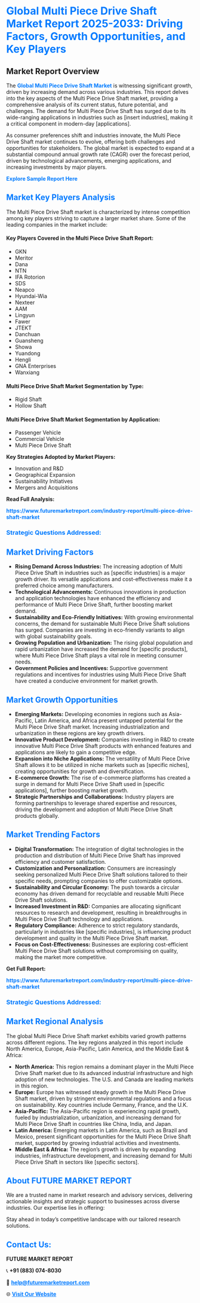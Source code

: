 <h1 style="color: #007BFF;">Global Multi Piece Drive Shaft Market Report 2025-2033: Driving Factors, Growth Opportunities, and Key Players</h1>

<section id="overview">
<h2>Market Report Overview</h2>
<p>The <a href="https://www.futuremarketreport.com/industry-report/multi-piece-drive-shaft-market" style="color: #007BFF; text-decoration: none;"><strong>Global Multi Piece Drive Shaft Market</strong></a> is witnessing significant growth, driven by increasing demand across various industries. This report delves into the key aspects of the Multi Piece Drive Shaft market, providing a comprehensive analysis of its current status, future potential, and challenges. The demand for Multi Piece Drive Shaft has surged due to its wide-ranging applications in industries such as [insert industries], making it a critical component in modern-day [applications].</p>
<p>As consumer preferences shift and industries innovate, the Multi Piece Drive Shaft market continues to evolve, offering both challenges and opportunities for stakeholders. The global market is expected to expand at a substantial compound annual growth rate (CAGR) over the forecast period, driven by technological advancements, emerging applications, and increasing investments by major players.</p>
</section>

<section id="overview">
<p><a href="https://www.futuremarketreport.com/request-sample/reportId=126622" style="color: #007BFF; text-decoration: none;"><strong>Explore Sample Report Here</strong></a></p>
</section>

<section id="key-players">
<h2 style="color: #007BFF;">Market Key Players Analysis</h2>
<p>The Multi Piece Drive Shaft market is characterized by intense competition among key players striving to capture a larger market share. Some of the leading companies in the market include:</p>
<h4>Key Players Covered in the Multi Piece Drive Shaft Report:</h4>
<ul><li>GKN</li><li>Meritor</li><li>Dana</li><li>NTN</li><li>IFA Rotorion</li><li>SDS</li><li>Neapco</li><li>Hyundai-Wia</li><li>Nexteer</li><li>AAM</li><li>Lingyun</li><li>Fawer</li><li>JTEKT</li><li>Danchuan</li><li>Guansheng</li><li>Showa</li><li>Yuandong</li><li>Hengli</li><li>GNA Enterprises</li><li>Wanxiang</li></ul>
<h4>Multi Piece Drive Shaft Market Segmentation by Type:</h4>
<ul><li>Rigid Shaft</li><li>Hollow Shaft</li></ul>

<h4>Multi Piece Drive Shaft Market Segmentation by Application:</h4>
<ul><li>Passenger Vehicle</li><li>Commercial Vehicle</li><li>Multi Piece Drive Shaft</li></ul>
<p><strong>Key Strategies Adopted by Market Players:</strong></p>
<ul>
<li>Innovation and R&D</li>
<li>Geographical Expansion</li>
<li>Sustainability Initiatives</li>
<li>Mergers and Acquisitions</li>
</ul>
</section>

<section>
<p><strong>Read Full Analysis: </strong></p><a href="https://www.futuremarketreport.com/industry-report/multi-piece-drive-shaft-market" style="color: #007BFF; text-decoration: none;"><strong>https://www.futuremarketreport.com/industry-report/multi-piece-drive-shaft-market</strong></a>
<h3 style="color: #007BFF;">Strategic Questions Addressed:</h3>
</section>

<section id="driving-factors">
<h2 style="color: #007BFF;">Market Driving Factors</h2>
<ul>
<li><strong>Rising Demand Across Industries:</strong> The increasing adoption of Multi Piece Drive Shaft in industries such as [specific industries] is a major growth driver. Its versatile applications and cost-effectiveness make it a preferred choice among manufacturers.</li>
<li><strong>Technological Advancements:</strong> Continuous innovations in production and application technologies have enhanced the efficiency and performance of Multi Piece Drive Shaft, further boosting market demand.</li>
<li><strong>Sustainability and Eco-Friendly Initiatives:</strong> With growing environmental concerns, the demand for sustainable Multi Piece Drive Shaft solutions has surged. Companies are investing in eco-friendly variants to align with global sustainability goals.</li>
<li><strong>Growing Population and Urbanization:</strong> The rising global population and rapid urbanization have increased the demand for [specific products], where Multi Piece Drive Shaft plays a vital role in meeting consumer needs.</li>
<li><strong>Government Policies and Incentives:</strong> Supportive government regulations and incentives for industries using Multi Piece Drive Shaft have created a conducive environment for market growth.</li>
</ul>
</section>

<section id="growth-opportunities">
<h2 style="color: #007BFF;">Market Growth Opportunities</h2>
<ul>
<li><strong>Emerging Markets:</strong> Developing economies in regions such as Asia-Pacific, Latin America, and Africa present untapped potential for the Multi Piece Drive Shaft market. Increasing industrialization and urbanization in these regions are key growth drivers.</li>
<li><strong>Innovative Product Development:</strong> Companies investing in R&D to create innovative Multi Piece Drive Shaft products with enhanced features and applications are likely to gain a competitive edge.</li>
<li><strong>Expansion into Niche Applications:</strong> The versatility of Multi Piece Drive Shaft allows it to be utilized in niche markets such as [specific niches], creating opportunities for growth and diversification.</li>
<li><strong>E-commerce Growth:</strong> The rise of e-commerce platforms has created a surge in demand for Multi Piece Drive Shaft used in [specific applications], further boosting market growth.</li>
<li><strong>Strategic Partnerships and Collaborations:</strong> Industry players are forming partnerships to leverage shared expertise and resources, driving the development and adoption of Multi Piece Drive Shaft products globally.</li>
</ul>
</section>

<section id="trending-factors">
<h2 style="color: #007BFF;">Market Trending Factors</h2>
<ul>
<li><strong>Digital Transformation:</strong> The integration of digital technologies in the production and distribution of Multi Piece Drive Shaft has improved efficiency and customer satisfaction.</li>
<li><strong>Customization and Personalization:</strong> Consumers are increasingly seeking personalized Multi Piece Drive Shaft solutions tailored to their specific needs, prompting companies to offer customizable options.</li>
<li><strong>Sustainability and Circular Economy:</strong> The push towards a circular economy has driven demand for recyclable and reusable Multi Piece Drive Shaft solutions.</li>
<li><strong>Increased Investment in R&D:</strong> Companies are allocating significant resources to research and development, resulting in breakthroughs in Multi Piece Drive Shaft technology and applications.</li>
<li><strong>Regulatory Compliance:</strong> Adherence to strict regulatory standards, particularly in industries like [specific industries], is influencing product development and quality in the Multi Piece Drive Shaft market.</li>
<li><strong>Focus on Cost-Effectiveness:</strong> Businesses are exploring cost-efficient Multi Piece Drive Shaft solutions without compromising on quality, making the market more competitive.</li>
</ul>
</section>

<section>
<p><strong>Get Full Report: </strong></p><a href="https://www.futuremarketreport.com/industry-report/multi-piece-drive-shaft-market" style="color: #007BFF; text-decoration: none;"><strong>https://www.futuremarketreport.com/industry-report/multi-piece-drive-shaft-market</strong></a>
<h3 style="color: #007BFF;">Strategic Questions Addressed:</h3>
</section>


<section id="regional-analysis">
<h2 style="color: #007BFF;">Market Regional Analysis</h2>
<p>The global Multi Piece Drive Shaft market exhibits varied growth patterns across different regions. The key regions analyzed in this report include North America, Europe, Asia-Pacific, Latin America, and the Middle East & Africa:</p>
<ul>
<li><strong>North America:</strong> This region remains a dominant player in the Multi Piece Drive Shaft market due to its advanced industrial infrastructure and high adoption of new technologies. The U.S. and Canada are leading markets in this region.</li>
<li><strong>Europe:</strong> Europe has witnessed steady growth in the Multi Piece Drive Shaft market, driven by stringent environmental regulations and a focus on sustainability. Key countries include Germany, France, and the U.K.</li>
<li><strong>Asia-Pacific:</strong> The Asia-Pacific region is experiencing rapid growth, fueled by industrialization, urbanization, and increasing demand for Multi Piece Drive Shaft in countries like China, India, and Japan.</li>
<li><strong>Latin America:</strong> Emerging markets in Latin America, such as Brazil and Mexico, present significant opportunities for the Multi Piece Drive Shaft market, supported by growing industrial activities and investments.</li>
<li><strong>Middle East & Africa:</strong> The region’s growth is driven by expanding industries, infrastructure development, and increasing demand for Multi Piece Drive Shaft in sectors like [specific sectors].</li>
</ul>
</section>

<footer>
<h2 style="color: #007BFF;">About FUTURE MARKET REPORT</h2>
<p>We are a trusted name in market research and advisory services, delivering actionable insights and strategic support to businesses across diverse industries. Our expertise lies in offering:</p>

<p>Stay ahead in today’s competitive landscape with our tailored research solutions.</p>

<h2 style="color: #007BFF;">Contact Us:</h2>
<p><strong>FUTURE MARKET REPORT</strong></p>
<p>📞 <strong>+91 (883) 074-8030</strong></p>
<p>📧 <strong><a href="mailto:help@futuremarketreport.com" style="color: #007BFF;">help@futuremarketreport.com</a></strong></p>
<p>🌐 <strong><a href="https://www.futuremarketreport.com/" style="color: #007BFF;">Visit Our Website</a></strong></p>
</footer>